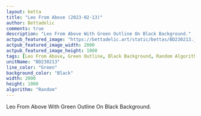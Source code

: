 ```yaml
---
layout: betta
title: "Leo From Above (2023-02-13)"
author: Bettadelic
comments: true
description: "Leo From Above With Green Outline On Black Background."
actpub_featured_image: "https://bettadelic.art/static/bettas/BD230213.jpg"
actpub_featured_image_width: 2000
actpub_featured_image_height: 1000
tags: [Leo From Above, Green Outline, Black Background, Random Algorithm, February 2023]
unitName: "BD230213"
line_color: "Green"
background_color: "Black"
width: 2000
height: 1000
algorithm: "Random"
---
```


Leo From Above With Green Outline On Black Background.
